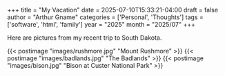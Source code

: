+++
title = "My Vacation"
date = 2025-07-10T15:33:21-04:00
draft = false
author = "Arthur Gname"
categories = ['Personal', 'Thoughts']
tags = ['software', 'html', 'family']
year = "2025"
month = "2025/07"
+++

Here are pictures from my recent trip to South Dakota.

{{< postimage "images/rushmore.jpg" "Mount Rushmore" >}}
{{< postimage "images/badlands.jpg" "The Badlands" >}}
{{< postimage "images/bison.jpg" "Bison at Custer National Park" >}}